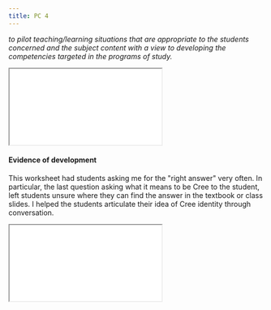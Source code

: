 ```yaml
---
title: PC 4
---
```

*to pilot teaching/learning situations that are appropriate to the students
concerned and the subject content with a view to developing the competencies
targeted in the programs of study.*

<iframe class="lp" src="/pdf/page-4.pdf"></iframe>

#### Evidence of development

This worksheet had students asking me for the "right answer" very often. In particular, the last
question asking what it means to be Cree to the student, left students unsure where they can find the answer in the
textbook or class slides. I helped the students articulate their idea of Cree identity through conversation.

<iframe class="lp" src="/pdf/rs-ws.pdf"></iframe>
